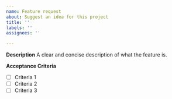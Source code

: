 ```yaml
---
name: Feature request
about: Suggest an idea for this project
title: ''
labels: ''
assignees: ''

---
```


**Description**
A clear and concise description of what the feature is.

**Acceptance Criteria**
- [ ] Criteria 1
- [ ] Criteria 2
- [ ] Criteria 3
